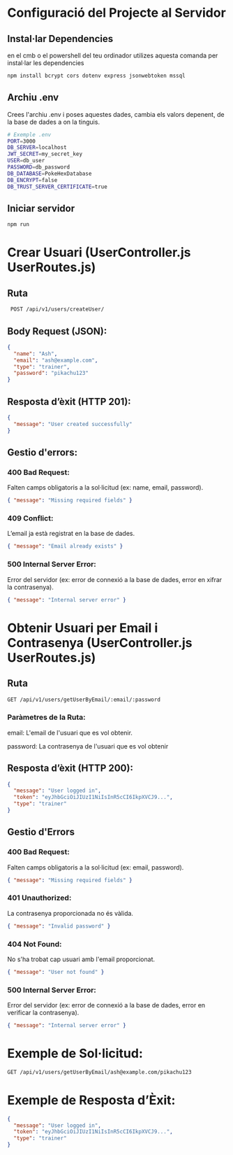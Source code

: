 # Configuració del Projecte al Servidor

## Instal·lar Dependencies

en el cmb o el powershell del teu ordinador utilizes aquesta comanda per instal·lar les dependencies

```bash
npm install bcrypt cors dotenv express jsonwebtoken mssql
```


## Archiu .env

Crees l'archiu .env i poses aquestes dades, cambia els valors depenent, de la base de dades a on la tinguis.

```bash
# Exemple .env
PORT=3000
DB_SERVER=localhost
JWT_SECRET=my_secret_key
USER=db_user
PASSWORD=db_password
DB_DATABASE=PokeHexDatabase
DB_ENCRYPT=false
DB_TRUST_SERVER_CERTIFICATE=true
```

## Iniciar servidor 

```bash
npm run
```

# Crear Usuari (UserController.js UserRoutes.js)

## Ruta
```bash
 POST /api/v1/users/createUser/
 ```

## Body Request (JSON):
```json
{
  "name": "Ash",
  "email": "ash@example.com",
  "type": "trainer",
  "password": "pikachu123"
}
```
## Resposta d’èxit (HTTP 201):
```json
{
  "message": "User created successfully"
}
```
## Gestio d'errors:

### 400 Bad Request:

Falten camps obligatoris a la sol·licitud (ex: name, email, password).

```json
{ "message": "Missing required fields" }
```

### 409 Conflict:

L’email ja està registrat en la base de dades.

```json
{ "message": "Email already exists" }
```

### 500 Internal Server Error:

Error del servidor (ex: error de connexió a la base de dades, error en xifrar la contrasenya).

```json
{ "message": "Internal server error" }
```

# Obtenir Usuari per Email i Contrasenya (UserController.js UserRoutes.js)

## Ruta
```bash
GET /api/v1/users/getUserByEmail/:email/:password
```
### Paràmetres de la Ruta:

email: L'email de l'usuari que es vol obtenir.

password: La contrasenya de l'usuari que es vol obtenir

## Resposta d’èxit (HTTP 200):
```json
{
  "message": "User logged in",
  "token": "eyJhbGciOiJIUzI1NiIsInR5cCI6IkpXVCJ9...",
  "type": "trainer"
}
```

## Gestio d'Errors
### 400 Bad Request:
Falten camps obligatoris a la sol·licitud (ex: email, password).
```json
{ "message": "Missing required fields" }
```

### 401 Unauthorized:
La contrasenya proporcionada no és vàlida.

```json
{ "message": "Invalid password" }
```
### 404 Not Found:
No s'ha trobat cap usuari amb l'email proporcionat.
```json
{ "message": "User not found" }
```

### 500 Internal Server Error:
Error del servidor (ex: error de connexió a la base de dades, error en verificar la contrasenya).
```json
{ "message": "Internal server error" }
```
# Exemple de Sol·licitud:
```bash
GET /api/v1/users/getUserByEmail/ash@example.com/pikachu123
```
# Exemple de Resposta d’Èxit:
```json
{
  "message": "User logged in",
  "token": "eyJhbGciOiJIUzI1NiIsInR5cCI6IkpXVCJ9...",
  "type": "trainer"
}
```